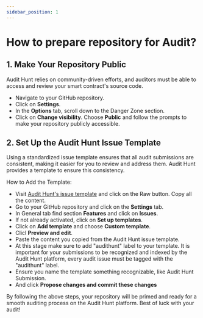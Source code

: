 ```yaml
---
sidebar_position: 1
---
```


# How to prepare repository for Audit?

## 1. Make Your Repository Public

Audit Hunt relies on community-driven efforts, and auditors must be able to access and review your smart contract's source code.

- Navigate to your GitHub repository.
- Click on **Settings**.
- In the **Options** tab, scroll down to the Danger Zone section.
- Click on **Change visibility**.
Choose **Public** and follow the prompts to make your repository publicly accessible.

## 2. Set Up the Audit Hunt Issue Template

Using a standardized issue template ensures that all audit submissions are consistent, making it easier for you to review and address them. Audit Hunt provides a template to ensure this consistency.

How to Add the Template:

- Visit [Audit Hunt's issue template](https://github.com/audithunt/Issue-Template/blob/main/.github/ISSUE_TEMPLATE/audit-hunt.md) and click on the Raw button. Copy all the content.
- Go to your GitHub repository and click on the **Settings** tab.
- In General tab find section **Features** and click on **Issues**.
- If not already activated, click on **Set up templates**.
- Click on **Add template** and choose **Custom template**.
- Clicl **Preview and edit**.
- Paste the content you copied from the Audit Hunt issue template.
- At this stage make sure to add "audithunt" label to your template. 
It is important for your submissions to be recognized and indexed by the Audit Hunt platform, every audit issue must be tagged with the "audithunt" label.
- Ensure you name the template something recognizable, like Audit Hunt Submission.
- And click **Propose changes and commit these changes**

By following the above steps, your repository will be primed and ready for a smooth auditing process on the Audit Hunt platform. Best of luck with your audit!